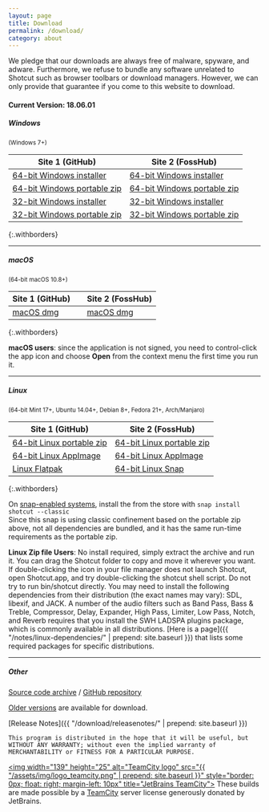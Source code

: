 ```yaml
---
layout: page
title: Download
permalink: /download/
category: about
---
```


We pledge that our downloads are always free of
malware, spyware, and adware. Furthermore, we refuse to bundle any software
unrelated to Shotcut such as browser toolbars or download managers.
However, we can only provide that guarantee if you come to this website
to download.

<!-- Shotcut Responsive -->
<ins class="adsbygoogle"
    style="display:block"
    data-ad-client="ca-pub-1305424236533187"
    data-ad-slot="3403753557"
    data-ad-format="auto"></ins>
<script>
(adsbygoogle = window.adsbygoogle || []).push({});
</script>

#### Current Version: 18.06.01

##### Windows
<small>(Windows 7+)</small>

| Site 1 (GitHub)     | Site 2 (FossHub)
|-----------------------|-------------------
| [64-bit Windows installer](https://github.com/mltframework/shotcut/releases/download/v18.06/shotcut-win64-180601.exe) | [64-bit Windows installer](https://www.fosshub.com/Shotcut.html/shotcut-win64-180601.exe)
| [64-bit Windows portable zip](https://github.com/mltframework/shotcut/releases/download/v18.06/shotcut-win64-180601.zip) | [64-bit Windows portable zip](https://www.fosshub.com/Shotcut.html/shotcut-win64-180601.zip)
| [32-bit Windows installer](https://github.com/mltframework/shotcut/releases/download/v18.06/shotcut-win32-180601.exe) | [32-bit Windows installer](https://www.fosshub.com/Shotcut.html/shotcut-win32-180601.exe)
| [32-bit Windows portable zip ](https://github.com/mltframework/shotcut/releases/download/v18.06/shotcut-win32-180601.zip) | [32-bit Windows portable zip](https://www.fosshub.com/Shotcut.html/shotcut-win32-180601.zip)
{:.withborders}

---

##### macOS
<small>(64-bit macOS 10.8+)</small>

| Site 1 (GitHub) &nbsp; &nbsp; | Site 2 (FossHub)
|-----------------------|-----------------------------
| [macOS dmg](https://github.com/mltframework/shotcut/releases/download/v18.06/shotcut-macos-x86_64-180601.dmg) | [macOS dmg](https://www.fosshub.com/Shotcut.html/shotcut-macos-x86_64-180601.dmg)
{:.withborders}

**macOS users**: since the application is not signed, you need to
control-click the app icon and choose **Open** from the context menu the
first time you run it.

---

##### Linux
<small>(64-bit Mint 17+, Ubuntu 14.04+, Debian 8+, Fedora 21+, Arch/Manjaro)</small>

| Site 1 (GitHub)     | Site 2 (FossHub)
|-----------------------|-------------------
| [64-bit Linux portable zip](https://github.com/mltframework/shotcut/releases/download/v18.06/shotcut-linux-x86_64-180601.tar.bz2) | [64-bit Linux portable zip](https://www.fosshub.com/Shotcut.html/shotcut-linux-x86_64-180601.tar.bz2)  
| [64-bit Linux AppImage](https://github.com/mltframework/shotcut/releases/download/v18.06/Shotcut-180601.glibc2.14-x86_64.AppImage) | [64-bit Linux AppImage](https://www.fosshub.com/Shotcut.html/Shotcut-180601.glibc2.14-x86_64.AppImage)
| [Linux Flatpak](https://flathub.org/apps/details/org.shotcut.Shotcut) | [64-bit Linux Snap](https://snapcraft.io/shotcut)
{:.withborders}

On [snap-enabled systems](https://snapcraft.io/docs/core/install), install the
from the store with `snap install shotcut --classic`  
Since this snap is using classic confinement based on the portable zip above,
not all dependencies are bundled, and it has the same run-time requirements as
the portable zip.

**Linux Zip file Users**: No install required, simply extract the archive and run
it. You can drag the Shotcut folder to copy and move it wherever you
want. If double-clicking the icon in your file manager does not launch
Shotcut, open Shotcut.app, and try double-clicking the shotcut shell
script. Do not try to run bin/shotcut directly. You may need to install
the following dependencies from their distribution (the exact names may
vary): SDL, libexif, and JACK. A number of the audio filters such as
Band Pass, Bass & Treble, Compressor, Delay, Expander, High Pass, Limiter,
Low Pass, Notch, and Reverb requires that you install the SWH LADSPA plugins
package, which is commonly available in all distributions.
[Here is a page]({{ "/notes/linux-dependencies/" | prepend: site.baseurl }}) that lists some required packages
for specific distributions.

---

##### Other

[Source code
archive](https://github.com/mltframework/shotcut/releases/download/v18.06/shotcut-src-180601.tar.xz)
/ [GitHub repository](https://github.com/mltframework/shotcut)

[Older versions](https://github.com/mltframework/shotcut/releases/) are
available for download.


[Release Notes]({{ "/download/releasenotes/" | prepend: site.baseurl }})

`This program is distributed in the hope that it will be useful, but
WITHOUT ANY WARRANTY; without even the implied warranty of MERCHANTABILITY
or FITNESS FOR A PARTICULAR PURPOSE.`

<a href="https://www.jetbrains.com/teamcity/"><img
width="139" height="25" alt="TeamCity logo" src="{{ "/assets/img/logo_teamcity.png" | prepend: site.baseurl }}"
style="border: 0px; float: right; margin-left: 10px" title="JetBrains TeamCity"></a>
These builds are made possible by a <a href="https://www.jetbrains.com/teamcity/">TeamCity</a> server license generously donated by JetBrains.
